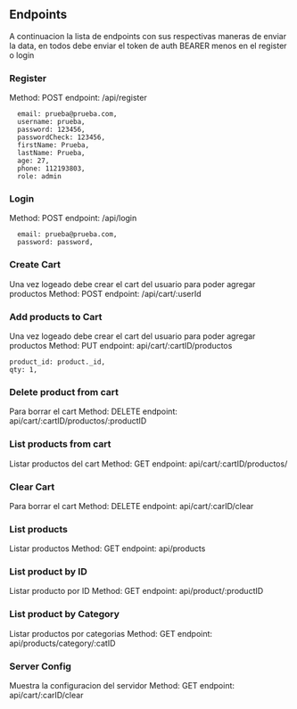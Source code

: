 ## Endpoints
A continuacion la lista de endpoints con sus respectivas maneras de enviar la data, 
en todos debe enviar el token de auth BEARER menos en el register o login

### Register
Method: POST 
endpoint: /api/register

```
  email: prueba@prueba.com,
  username: prueba,
  password: 123456,
  passwordCheck: 123456,
  firstName: Prueba,
  lastName: Prueba,
  age: 27,
  phone: 112193803,
  role: admin
```
### Login
Method: POST 
endpoint: /api/login

```
  email: prueba@prueba.com,
  password: password,
```
### Create Cart
Una vez logeado debe crear el cart del usuario para poder agregar productos
Method: POST 
endpoint: /api/cart/:userId

### Add products to Cart
Una vez logeado debe crear el cart del usuario para poder agregar productos
Method: PUT 
endpoint: api/cart/:cartID/productos

```
product_id: product._id,
qty: 1,
```
### Delete product from cart
Para borrar el cart
Method: DELETE 
endpoint: api/cart/:cartID/productos/:productID

### List products from cart
Listar productos del cart
Method: GET 
endpoint: api/cart/:cartID/productos/

### Clear Cart
Para borrar el cart
Method: DELETE 
endpoint: api/cart/:carID/clear

### List products
Listar productos 
Method: GET 
endpoint: api/products

### List product by ID
Listar producto por ID
Method: GET 
endpoint: api/product/:productID

### List product by Category
Listar productos por categorias
Method: GET 
endpoint: api/products/category/:catID

### Server Config
Muestra la configuracion del servidor
Method: GET 
endpoint: api/cart/:carID/clear







